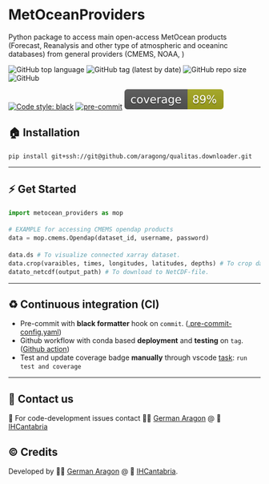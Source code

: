 # MetOceanProviders
Python package to access main open-access MetOcean products (Forecast, Reanalysis and other type of atmospheric and oceaninc databases) from general providers (CMEMS, NOAA, )


![GitHub top language](https://img.shields.io/github/languages/top/aragong/MetOceanProviders?style=plastic)
![GitHub tag (latest by date)](https://img.shields.io/github/v/tag/aragong/MetOceanProviders?label=latest%20tag&style=plastic)
![GitHub repo size](https://img.shields.io/github/repo-size/aragong/MetOceanProviders?style=plastic)
![GitHub](https://img.shields.io/github/license/aragong/MetOceanProviders?style=plastic)

[![Code style: black](https://img.shields.io/badge/code%20style-black-000000.svg)](https://github.com/psf/black)
[![pre-commit](https://img.shields.io/badge/pre--commit-enabled-brightgreen?logo=pre-commit&logoColor=white)](https://github.com/aragong/MetOceanProviders)
![Coverage](coverage.svg)

## :house: Installation
```
pip install git+ssh://git@github.com/aragong/qualitas.downloader.git
```

---
## :zap: Get Started

```python
import metocean_providers as mop

# EXAMPLE for accessing CMEMS opendap products
data = mop.cmems.Opendap(dataset_id, username, password)

data.ds # To visualize connected xarray dataset.
data.crop(varaibles, times, longitudes, latitudes, depths) # To crop dataset.
datato_netcdf(output_path) # To download to NetCDF-file.
```

---
## :recycle: Continuous integration (CI)

* Pre-commit with **black formatter** hook on `commit`. ([.pre-commit-config.yaml](https://github.com/aragong/MetOceanProviders/blob/main/.pre-commit-config.yaml))
* Github workflow with conda based **deployment** and **testing** on `tag`. ([Github action](https://github.com/aragong/MetOceanProviders/blob/main/.github/workflows/main.yml))
* Test and update coverage badge **manually** through vscode [task](https://github.com/aragong/MetOceanProviders/blob/main/.vscode/tasks.json): `run test and coverage`
---
## :incoming_envelope: Contact us
:snake: For code-development issues contact :man_technologist: [German Aragon](https://ihcantabria.com/en/directorio-personal/investigador/german-aragon/) @ :office: [IHCantabria](https://github.com/IHCantabria)

## :copyright: Credits
Developed by :man_technologist: [German Aragon](https://ihcantabria.com/en/directorio-personal/investigador/german-aragon/) @ :office: [IHCantabria](https://github.com/IHCantabria).
